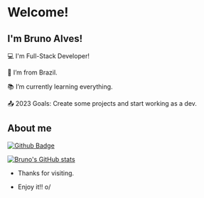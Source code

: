 # Welcome!

 

## I'm Bruno Alves!

 

:computer: I'm Full-Stack Developer!

:house_with_garden: I’m from Brazil.

:books: I’m currently learning everything.

:outbox_tray: 2023 Goals: Create some projects and start working as a dev.

 

## About me

[![Github Badge](https://img.shields.io/badge/-Github-000?style=flat-square&logo=Github&logoColor=white&link=LINK_GIT)](LINK_GIT)

[![Bruno's GitHub stats](https://github-readme-stats.vercel.app/api?username=brunoalveslp&theme=radical)](https://github.com/brunoalveslp/github-readme-stats)

- Thanks for visiting.

- Enjoy it!! o/
